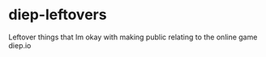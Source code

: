 # diep-leftovers
Leftover things that Im okay with making public relating to the online game diep.io
